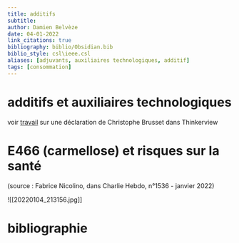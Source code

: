 ```yaml
---
title: additifs
subtitle:
author: Damien Belvèze
date: 04-01-2022
link_citations: true
bibliography: biblio/Obsidian.bib
biblio_style: csl\ieee.csl
aliases: [adjuvants, auxiliaires technologiques, additif]
tags: [consommation]
---
```


# additifs et auxiliaires technologiques

voir  [travail](https://github.com/damienbelveze/master_nutraceutique/blob/master/20211001_master_NSA.md) sur une déclaration de Christophe Brusset dans Thinkerview

# E466 (carmellose) et risques sur la santé
(source : Fabrice Nicolino, dans Charlie Hebdo, n°1536 - janvier 2022)

![[20220104_213156.jpg]]





# bibliographie

